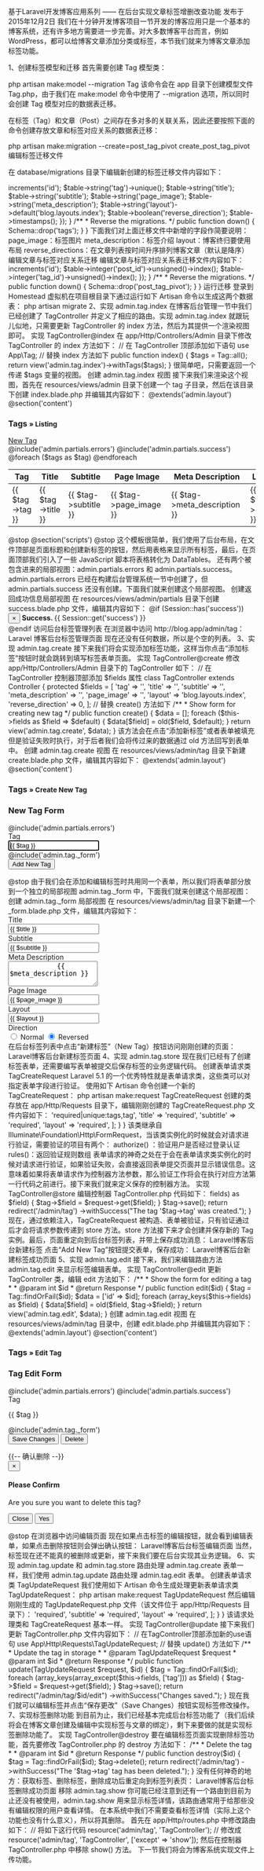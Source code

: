 基于Laravel开发博客应用系列 —— 在后台实现文章标签增删改查功能
 发布于 2015年12月2日
我们在十分钟开发博客项目一节开发的博客应用只是一个基本的博客系统，还有许多地方需要进一步完善。对大多数博客平台而言，例如 WordPress，都可以给博客文章添加分类或标签，本节我们就来为博客文章添加标签功能。

1、创建标签模型和迁移
首先需要创建 Tag 模型类：

php artisan make:model --migration Tag
该命令会在 app 目录下创建模型文件 Tag.php，由于我们在 make:model 命令中使用了 --migration 选项，所以同时会创建  Tag 模型对应的数据表迁移。

在标签（Tag）和文章（Post）之间存在多对多的关联关系，因此还要按照下面的命令创建存放文章和标签对应关系的数据表迁移：

php artisan make:migration --create=post_tag_pivot create_post_tag_pivot
编辑标签迁移文件

在 database/migrations 目录下编辑新创建的标签迁移文件内容如下：

<?php

use Illuminate\Database\Schema\Blueprint;
use Illuminate\Database\Migrations\Migration;

class CreateTagsTable extends Migration
{
    /**
     * Run the migrations.
     */
    public function up()
    {
        Schema::create('tags', function (Blueprint $table) {
            $table->increments('id');
            $table->string('tag')->unique();
            $table->string('title');
            $table->string('subtitle');
            $table->string('page_image');
            $table->string('meta_description');
            $table->string('layout')->default('blog.layouts.index');
            $table->boolean('reverse_direction');
            $table->timestamps();
        });
    }

    /**
     * Reverse the migrations.
     */
    public function down()
    {
        Schema::drop('tags');
    }
}
下面我们对上面迁移文件中新增的字段作简要说明：

page_image：标签图片
meta_description：标签介绍
layout：博客终归要使用布局
reverse_directions：在文章列表按时间升序排列博客文章（默认是降序）
编辑文章与标签对应关系迁移

编辑文章与标签对应关系表迁移文件内容如下：

<?php

use Illuminate\Database\Schema\Blueprint;
use Illuminate\Database\Migrations\Migration;

class CreatePostTagPivot extends Migration
{
    /**
     * Run the migrations.
     */
    public function up()
    {
        Schema::create('post_tag_pivot', function (Blueprint $table) {
            $table->increments('id');
            $table->integer('post_id')->unsigned()->index();
            $table->integer('tag_id')->unsigned()->index();
        });
    }

    /**
     * Reverse the migrations.
     */
    public function down()
    {
        Schema::drop('post_tag_pivot');
    }
}
运行迁移

登录到 Homestead 虚拟机在项目根目录下通过运行如下 Artisan 命令以生成这两个数据表：

php artisan migrate
2、实现 admin.tag.index
在博客后台管理一节中我们已经创建了 TagController 并定义了相应的路由。实现 admin.tag.index 就跟玩儿似地，只需要更新 TagController 的 index 方法，然后为其提供一个渲染视图即可。

实现 TagController@index

在 app/Http/Controllers/Admin 目录下修改 TagController 的 index 方法如下：

// 在 TagController 顶部添加如下语句
use App\Tag;

// 替换 index 方法如下
public function index()
{
    $tags = Tag::all();
    return view('admin.tag.index')->withTags($tags);
}
很简单吧，只需要返回一个传递 $tags 变量的视图。

创建 admin.tag.index 视图

接下来我们来渲染这个视图，首先在 resources/views/admin 目录下创建一个 tag 子目录，然后在该目录下创建  index.blade.php 并编辑其内容如下：

@extends('admin.layout')

@section('content')
    <div class="container-fluid">
        <div class="row page-title-row">
            <div class="col-md-6">
                <h3>Tags <small>» Listing</small></h3>
            </div>
            <div class="col-md-6 text-right">
                <a href="/admin/tag/create" class="btn btn-success btn-md">
                    <i class="fa fa-plus-circle"></i> New Tag
                </a>
            </div>
        </div>

        <div class="row">
            <div class="col-sm-12">

                @include('admin.partials.errors')
                @include('admin.partials.success')

                <table id="tags-table" class="table table-striped table-bordered">
                    <thead>
                        <tr>
                            <th>Tag</th>
                            <th>Title</th>
                            <th class="hidden-sm">Subtitle</th>
                            <th class="hidden-md">Page Image</th>
                            <th class="hidden-md">Meta Description</th>
                            <th class="hidden-md">Layout</th>
                            <th class="hidden-sm">Direction</th>
                            <th data-sortable="false">Actions</th>
                        </tr>
                     </thead>
                    <tbody>
                    @foreach ($tags as $tag)
                        <tr>
                            <td>{{ $tag->tag }}</td>
                            <td>{{ $tag->title }}</td>
                            <td class="hidden-sm">{{ $tag->subtitle }}</td>
                            <td class="hidden-md">{{ $tag->page_image }}</td>
                            <td class="hidden-md">{{ $tag->meta_description }}</td>
                            <td class="hidden-md">{{ $tag->layout }}</td>
                            <td class="hidden-sm">
                                @if ($tag->reverse_direction)
                                    Reverse
                                @else
                                    Normal
                                @endif
                            </td>
                            <td>
                                <a href="/admin/tag/{{ $tag->id }}/edit" class="btn btn-xs btn-info">
                                    <i class="fa fa-edit"></i> Edit
                                </a>
                            </td>
                        </tr>
                    @endforeach
                    </tbody>
                </table>
            </div>
        </div>
    </div>
@stop

@section('scripts')
    <script>
        $(function() {
            $("#tags-table").DataTable({
            });
        });
    </script>
@stop
这个模板很简单，我们使用了后台布局，在文件顶部是页面标题和创建新标签的按钮，然后用表格来显示所有标签，最后，在页面顶部我们引入了一些 JavaScript 脚本将表格转化为 DataTables。

还有两个被包含进来的局部视图：admin.partials.errors 和 admin.partials.success。admin.partials.errors 已经在构建后台管理系统一节中创建了，但 admin.partials.success 还没有创建。下面我们就来创建这个局部视图。

创建返回成功信息局部视图

在 resources/views/admin/partials 目录下创建 success.blade.php 文件，编辑其内容如下：

@if (Session::has('success'))
    <div class="alert alert-success">
        <button type="button" class="close" data-dismiss="alert">×</button>
        <strong>
            <i class="fa fa-check-circle fa-lg fa-fw"></i> Success.
        </strong>
        {{ Session::get('success') }}
    </div>
@endif
访问后台标签管理列表

在浏览器中访问 http://blog.app/admin/tag：

Laravel 博客后台标签管理页面

现在还没有任何数据，所以是个空的列表。

3、实现 admin.tag.create
接下来我们将会实现添加标签功能，这样当你点击“添加标签”按钮时就会跳转到填写标签表单页面。

实现 TagController@create

修改 app/Http/Controllers/Admin 目录下的 TagController 如下：

// 在 TagController 控制器顶部添加 $fields 属性
class TagController extends Controller
{
    protected $fields = [
        'tag' => '',
        'title' => '',
        'subtitle' => '',
        'meta_description' => '',
        'page_image' => '',
        'layout' => 'blog.layouts.index',
        'reverse_direction' => 0,
    ];

    // 替换 create() 方法如下
    /**
     * Show form for creating new tag
     */
    public function create()
    {
        $data = [];
        foreach ($this->fields as $field => $default) {
            $data[$field] = old($field, $default);
        }

        return view('admin.tag.create', $data);
    }
该方法会在点击“添加新标签”或者表单被填充但是验证失败时执行，对于后者我们会将传过来的数据通过 old 方法回写到表单中。

创建 admin.tag.create 视图

在 resources/views/admin/tag 目录下新建 create.blade.php 文件，编辑其内容如下：

@extends('admin.layout')

@section('content')
<div class="container-fluid">
    <div class="row page-title-row">
        <div class="col-md-12">
            <h3>Tags <small>» Create New Tag</small></h3>
        </div>
    </div>

    <div class="row">
        <div class="col-md-8 col-md-offset-2">
            <div class="panel panel-default">
                <div class="panel-heading">
                    <h3 class="panel-title">New Tag Form</h3>
                </div>
                <div class="panel-body">

                    @include('admin.partials.errors')

                    <form class="form-horizontal" role="form" method="POST" action="/admin/tag">
                        <input type="hidden" name="_token" value="{{ csrf_token() }}">

                            <div class="form-group">
                                <label for="tag" class="col-md-3 control-label">Tag</label>
                                <div class="col-md-3">
                                    <input type="text" class="form-control" name="tag" id="tag" value="{{ $tag }}" autofocus>
                                </div>
                            </div>

                            @include('admin.tag._form')

                            <div class="form-group">
                                <div class="col-md-7 col-md-offset-3">
                                    <button type="submit" class="btn btn-primary btn-md">
                                        <i class="fa fa-plus-circle"></i>
                                        Add New Tag
                                    </button>
                                </div>
                            </div>

                        </form>

                 </div>
             </div>
        </div>
    </div>
</div>
@stop

由于我们会在添加和编辑标签时共用同一个表单，所以我们将表单部分放到一个独立的局部视图 admin.tag._form 中，下面我们就来创建这个局部视图：

创建 admin.tag._form 局部视图

在 resources/views/admin/tag 目录下新建一个 _form.blade.php 文件，编辑其内容如下：

<div class="form-group">
    <label for="title" class="col-md-3 control-label">
        Title
    </label>
    <div class="col-md-8">
        <input type="text" class="form-control" name="title" id="title" value="{{ $title }}">
    </div>
</div>

<div class="form-group">
    <label for="subtitle" class="col-md-3 control-label">
        Subtitle
    </label>
    <div class="col-md-8">
        <input type="text" class="form-control" name="subtitle" id="subtitle" value="{{ $subtitle }}">
    </div>
</div>

<div class="form-group">
    <label for="meta_description" class="col-md-3 control-label">
        Meta Description
    </label>
    <div class="col-md-8">
        <textarea class="form-control" id="meta_description" name="meta_description" rows="3">
            {{ $meta_description }}
        </textarea>
    </div>
</div>

<div class="form-group">
    <label for="page_image" class="col-md-3 control-label">
        Page Image
    </label>
    <div class="col-md-8">
        <input type="text" class="form-control" name="page_image" id="page_image" value="{{ $page_image }}">
    </div>
</div>

<div class="form-group">
    <label for="layout" class="col-md-3 control-label">
        Layout
    </label>
    <div class="col-md-4">
        <input type="text" class="form-control" name="layout" id="layout" value="{{ $layout }}">
    </div>
</div>

<div class="form-group">
    <label for="reverse_direction" class="col-md-3 control-label">
        Direction
    </label>
    <div class="col-md-7">
        <label class="radio-inline">
            <input type="radio" name="reverse_direction" id="reverse_direction"
                    @if (! $reverse_direction)
                        checked="checked"
                    @endif
                     value="0">
            Normal
        </label>
        <label class="radio-inline">
            <input type="radio" name="reverse_direction"
                @if ($reverse_direction)
                    checked="checked"
                @endif
                value="1">
            Reversed
        </label>
    </div>
</div>
在后台标签列表中点击“新建标签”（New Tag）按钮访问刚刚创建的页面：

Laravel博客后台新建标签页面

4、实现 admin.tag.store
现在我们已经有了创建标签表单，还需要编写表单被提交后保存标签的业务逻辑代码。

创建表单请求类 TagCreateRequest

Laravel 5.1 的一个优秀特性就是表单请求类，这些类可以对指定表单字段进行验证。

使用如下 Artisan 命令创建一个新的 TagCreateRequest：

php artisan make:request TagCreateRequest
创建的类存放在 app/Http/Requests 目录下，编辑刚刚创建的 TagCreateRequest.php 文件内容如下：

<?php

namespace App\Http\Requests;

use App\Http\Requests\Request;

class TagCreateRequest extends Request
{

    /**
     * Determine if the user is authorized to make this request.
     *
     * @return bool
     */
    public function authorize()
    {
        return true;
    }

    /**
     * Get the validation rules that apply to the request.
     *
     * @return array
     */
    public function rules()
    {
        return [
            'tag' => 'required|unique:tags,tag',
            'title' => 'required',
            'subtitle' => 'required',
            'layout' => 'required',
        ];
    }
}
该类继承自 Illuminate\Foundation\Http\FormRequest，当该类实例化的时候就会对请求进行验证，需要验证的项目有两个：

authorize() ：验证用户是否经过登录认证
rules()：返回验证规则数组
表单请求的神奇之处在于会在表单请求类实例化的时候对请求进行验证，如果验证失败，会直接返回表单提交页面并显示错误信息。这意味着如果将表单请求作为控制器方法参数，那么验证工作将会在执行对应方法第一行代码之前进行。接下来我们就来定义保存的控制器方法。

实现 TagController@store

编辑控制器 TagController.php 代码如下：

<?php

// 在TagController顶部添加这个use语句
use App\Http\Requests\TagCreateRequest;

// 修改 store() 方法代码如下
/**
 * Store the newly created tag in the database.
 *
 * @param TagCreateRequest $request
 * @return Response
 */
public function store(TagCreateRequest $request)
{
    $tag = new Tag();
    foreach (array_keys($this->fields) as $field) {
        $tag->$field = $request->get($field);
    }
    $tag->save();

    return redirect('/admin/tag')
                    ->withSuccess("The tag '$tag->tag' was created.");
}
现在，通过依赖注入，TagCreateRequest 被构造、表单被验证，只有验证通过后才会将请求参数传递到 store 方法。store 方法接下来才会创建并保存新的 Tag 实例。最后，页面重定向到后台标签列表，并带上保存成功消息：

Laravel博客后台新建标签

点击“Add New Tag”按钮提交表单，保存成功：

Laravel博客后台新建标签成功页面

5、实现 admin.tag.edit
接下来，我们来编辑路由方法 admin.tag.edit 来显示标签编辑表单。

实现 TagController@edit

更新 TagController 类，编辑 edit 方法如下：

/**
 * Show the form for editing a tag
 *
 * @param int $id
 * @return Response
 */
public function edit($id)
{
    $tag = Tag::findOrFail($id);
    $data = ['id' => $id];
    foreach (array_keys($this->fields) as $field) {
        $data[$field] = old($field, $tag->$field);
    }

    return view('admin.tag.edit', $data);
}
创建 admin.tag.edit 视图

在 resources/views/admin/tag 目录中，创建 edit.blade.php 并编辑其内容如下：

@extends('admin.layout')

@section('content')
<div class="container-fluid">
    <div class="row page-title-row">
        <div class="col-md-12">
            <h3>Tags <small>» Edit Tag</small></h3>
        </div>
    </div>

    <div class="row">
        <div class="col-md-8 col-md-offset-2">
            <div class="panel panel-default">
                <div class="panel-heading">
                    <h3 class="panel-title">Tag Edit Form</h3>
                </div>
                <div class="panel-body">

                    @include('admin.partials.errors')
                    @include('admin.partials.success')

                    <form class="form-horizontal" role="form" method="POST" action="/admin/tag/{{ $id }}">
                        <input type="hidden" name="_token" value="{{ csrf_token() }}">
                        <input type="hidden" name="_method" value="PUT">
                        <input type="hidden" name="id" value="{{ $id }}">

                        <div class="form-group">
                            <label for="tag" class="col-md-3 control-label">Tag</label>
                            <div class="col-md-3">
                                <p class="form-control-static">{{ $tag }}</p>
                            </div>
                        </div>

                        @include('admin.tag._form')

                        <div class="form-group">
                            <div class="col-md-7 col-md-offset-3">
                                <button type="submit" class="btn btn-primary btn-md">
                                    <i class="fa fa-save"></i>
                                    Save Changes
                                </button>
                                <button type="button" class="btn btn-danger btn-md" data-toggle="modal" data-target="#modal-delete">
                                    <i class="fa fa-times-circle"></i>
                                    Delete
                                </button>

                            </div>
                        </div>

                    </form>

                </div>
            </div>
        </div>
    </div>
</div>

{{-- 确认删除 --}}
<div class="modal fade" id="modal-delete" tabIndex="-1">
    <div class="modal-dialog">
        <div class="modal-content">
            <div class="modal-header">
                <button type="button" class="close" data-dismiss="modal">
                    ×
                </button>
                <h4 class="modal-title">Please Confirm</h4>
            </div>
            <div class="modal-body">
                <p class="lead">
                    <i class="fa fa-question-circle fa-lg"></i>
                    Are you sure you want to delete this tag?
                </p>
            </div>
            <div class="modal-footer">
                <form method="POST" action="/admin/tag/{{ $id }}">
                    <input type="hidden" name="_token" value="{{ csrf_token() }}">
                    <input type="hidden" name="_method" value="DELETE">
                    <button type="button" class="btn btn-default" data-dismiss="modal">Close</button>
                    <button type="submit" class="btn btn-danger">
                        <i class="fa fa-times-circle"></i> Yes
                    </button>
                </form>
            </div>
        </div>
    </div>
</div>

@stop
在浏览器中访问编辑页面

现在如果点击标签的编辑按钮，就会看到编辑表单，如果点击删除按钮则会弹出确认按钮：

Laravel博客后台标签编辑页面

当然，标签现在还不能真的被删除或更新，接下来我们要在后台实现其业务逻辑。

6、实现 admin.tag.update
和 admin.tag.store 路由处理 admin.tag.create 表单一样，我们使用 admin.tag.update 路由处理 admin.tag.edit 表单。

创建表单请求类 TagUpdateRequest

我们使用如下 Artisan 命令生成处理更新表单请求类 TagUpdateRequest：

php artisan make:request TagUpdateRequest
然后编辑刚刚生成的 TagUpdateRequest.php 文件（该文件位于 app/Http/Requests 目录下）：

<?php

namespace App\Http\Requests;

use App\Http\Requests\Request;

class TagUpdateRequest extends Request
{

    /**
     * Determine if the user is authorized to make this request.
     *
     * @return bool
     */
    public function authorize()
    {
        return true;
    }

    /**
     * Get the validation rules that apply to the request.
     *
     * @return array
     */
    public function rules()
    {
        return [
            'title' => 'required',
            'subtitle' => 'required',
            'layout' => 'required',
        ];
    }
}
该请求处理类和 TagCreateRequest 基本一样。

实现 TagController@update

接下来我们更新 TagController.php 文件内容如下：

// 在TagController顶部添加新的use语句
use App\Http\Requests\TagUpdateRequest;

// 替换 update() 方法如下
/**
 * Update the tag in storage
 *
 * @param TagUpdateRequest $request
 * @param int $id
 * @return Response
 */
public function update(TagUpdateRequest $request, $id)
{
    $tag = Tag::findOrFail($id);

    foreach (array_keys(array_except($this->fields, ['tag'])) as $field) {
        $tag->$field = $request->get($field);
    }
    $tag->save();

    return redirect("/admin/tag/$id/edit")
                    ->withSuccess("Changes saved.");
}
现在我们就可以编辑标签并点击“保存更改”（Save Changes）按钮实现标签修改操作。

7、实现标签删除功能
到目前为止，我们已经基本完成后台标签功能了（我们后续将会在博客文章创建及编辑中实现标签与文章的绑定），剩下来要做的就是实现标签删除功能了。

实现 TagController@destroy

要在编辑标签页面实现删除标签功能，首先要修改 TagController.php 的 destroy 方法如下：

/**
 * Delete the tag
 *
 * @param int $id
 * @return Response
 */
public function destroy($id)
{
    $tag = Tag::findOrFail($id);
    $tag->delete();

    return redirect('/admin/tag')
                    ->withSuccess("The '$tag->tag' tag has been deleted.");
}
没有任何神奇的地方：获取标签、删除标签，删除成功后重定向到标签列表页：

Laravel博客后台标签删除成功页面

移除 admin.tag.show

你可能已经注意到还有一个路由到目前为止还没有被使用，admin.tag.show 用来显示标签详情，该路由通常用于给那些没有编辑权限的用户查看详情。

在本系统中我们不需要查看标签详情（实际上这个功能也没有什么意义），所以将其删除。

首先在 app/Http/routes.php 中修改路由如下：

// 将如下这行代码
 resource('admin/tag', 'TagController');
// 修改成
 resource('admin/tag', 'TagController', ['except' => 'show']);
然后在控制器 TagController.php 中移除 show() 方法。

下一节我们将会为博客系统实现文件上传功能。